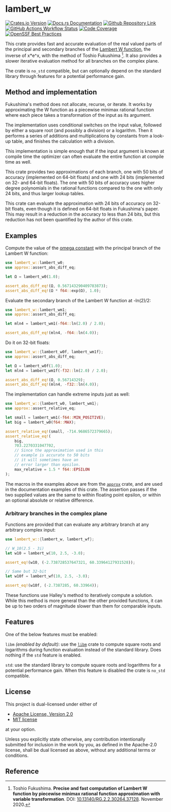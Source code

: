 <div class = "rustdoc-hidden">

# lambert_w

[![Crates.io Version](https://img.shields.io/crates/v/lambert_w?logo=rust)](https://crates.io/crates/lambert_w)
[![Docs.rs Documentation](https://img.shields.io/badge/docs.rs-lambert__w-66c2a5?logo=docs.rs)](https://docs.rs/lambert_w/latest/lambert_w/)
[![Github Repository Link](https://img.shields.io/badge/github-JSorngard%2Flambert__w-8da0cb?logo=github)](https://github.com/JSorngard/lambert_w)
[![GitHub Actions Workflow Status](https://img.shields.io/github/actions/workflow/status/JSorngard/lambert_w/rust.yml?logo=github&label=CI)](https://github.com/JSorngard/lambert_w/actions/workflows/rust.yml)
[![Code Coverage](https://codecov.io/gh/JSorngard/lambert_w/graph/badge.svg?token=F61FO63ZKW)](https://codecov.io/gh/JSorngard/lambert_w)
[![OpenSSF Best Practices](https://www.bestpractices.dev/projects/10491/badge)](https://www.bestpractices.dev/projects/10491)

</div>

This crate provides fast and accurate evaluation of the real valued parts of the
principal and secondary branches of the [Lambert W function](https://en.wikipedia.org/wiki/Lambert_W_function),
the inverse of x*e^x, with the method of Toshio Fukushima [^1].
It also provides a slower iterative evaluation method for all branches
on the complex plane.

The crate is `no_std` compatible, but can optionally depend on the standard
library through features for a potential performance gain.

## Method and implementation

Fukushima's method does not allocate, recurse, or iterate.
It works by approximating the W function as a piecewise minimax rational function
where each piece takes a transformation of the input as its argument.

The implementation uses conditional switches on the input value, followed by
either a square root (and possibly a division) or a logarithm.
Then it performs a series of additions and multiplications by constants from a
look-up table, and finishes the calculation with a division.

This implementation is simple enough that if the input argument
is known at compile time the optimizer can often evaluate the entire function
at compile time as well.

This crate provides two approximations of each branch, one with 50 bits of
accuracy (implemented on 64-bit floats) and one with 24 bits
(implemented on 32- and 64-bit floats). The one with 50 bits of accuracy uses higher
degree polynomials in the rational functions compared to the one with only 24 bits,
and thus larger lookup tables.

This crate can evaluate the approximation with 24 bits of accuracy on
32-bit floats, even though it is defined on 64-bit floats in Fukushima's paper.
This may result in a reduction in the accuracy to less than 24 bits,
but this reduction has not been quantified by the author of this crate.

## Examples

Compute the value of the
[omega constant](https://en.wikipedia.org/wiki/Omega_constant) with the
principal branch of the Lambert W function:

```rust
use lambert_w::lambert_w0;
use approx::assert_abs_diff_eq;

let Ω = lambert_w0(1.0);

assert_abs_diff_eq!(Ω, 0.567143290409783873);
assert_abs_diff_eq!(Ω * f64::exp(Ω), 1.0);
```

Evaluate the secondary branch of the Lambert W function at -ln(2)/2:

```rust
use lambert_w::lambert_wm1;
use approx::assert_abs_diff_eq;

let mln4 = lambert_wm1(-f64::ln(2.0) / 2.0);

assert_abs_diff_eq!(mln4, -f64::ln(4.0));
```

Do it on 32-bit floats:

```rust
use lambert_w::{lambert_w0f, lambert_wm1f};
use approx::assert_abs_diff_eq;

let Ω = lambert_w0f(1.0);
let mln4 = lambert_wm1f(-f32::ln(2.0) / 2.0);

assert_abs_diff_eq!(Ω, 0.56714329);
assert_abs_diff_eq!(mln4, -f32::ln(4.0));
```

The implementation can handle extreme inputs just as well:

```rust
use lambert_w::{lambert_w0, lambert_wm1};
use approx::assert_relative_eq;

let small = lambert_wm1(-f64::MIN_POSITIVE);
let big = lambert_w0(f64::MAX);

assert_relative_eq!(small, -714.9686572379665);
assert_relative_eq!(
    big,
    703.2270331047702,
    // Since the approximation used in this
    // example is accurate to 50 bits
    // it will sometimes have an
    // error larger than epsilon.
    max_relative = 1.5 * f64::EPSILON
);
```

The macros in the examples above are from the [`approx`][]
crate, and are used in the documentation examples of this crate.
The assertion passes if the two supplied values are the same to within floating
point epsilon, or within an optional absolute or relative difference.

### Arbitrary branches in the complex plane

Functions are provided that can evaluate any arbitrary branch at any arbitrary
complex input:

```rust
use lambert_w::{lambert_w, lambert_wf};

// W_10(2.5 - 3i)
let w10 = lambert_w(10, 2.5, -3.0);

assert_eq!(w10, (-2.738728537647321, 60.33964127931528));

// Same but 32-bit
let w10f = lambert_wf(10, 2.5, -3.0);

assert_eq!(w10f, (-2.7387285, 60.33964));
```

These functions use Halley's method to iteratively compute a solution.
While this method is more general than the other provided functions,
it can be up to two orders of magnitude slower than them for comparable inputs.

## Features

One of the below features must be enabled:

`libm` *(enabled by default)*: use the [`libm`][]
crate to compute square roots and logarithms during function evaluation instead
of the standard library. Does nothing if the `std` feature is enabled.

`std`: use the standard library to compute square roots and logarithms for a
potential performance gain. When this feature is disabled the crate is `no_std` compatible.

<div class = "rustdoc-hidden">

## License


This project is dual-licensed under either of

* [Apache License, Version 2.0][]
* [MIT license][]

at your option.

Unless you explicitly state otherwise, any contribution intentionally submitted
for inclusion in the work by you, as defined in the Apache-2.0 license, shall be
dual licensed as above, without any additional terms or conditions.

</div>

[`approx`]: https://crates.io/crates/approx
[`libm`]: https://crates.io/crates/libm
[Apache License, Version 2.0]: LICENSE-APACHE.txt
[MIT License]: LICENSE-MIT.txt

## Reference

[^1]: Toshio Fukushima. **Precise and fast computation of Lambert W function by piecewise minimax rational function approximation with variable transformation**. DOI: [10.13140/RG.2.2.30264.37128](https://doi.org/10.13140/RG.2.2.30264.37128). November 2020.
